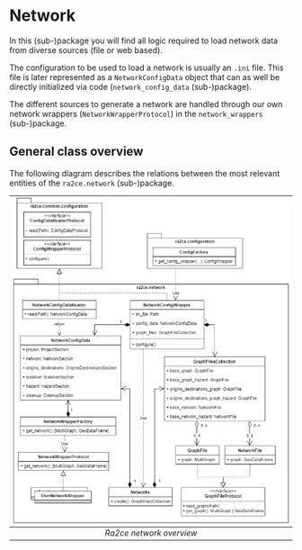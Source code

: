 # Network

In this (sub-)package you will find all logic required to load network data from diverse sources (file or web based). 

The configuration to be used to load a network is usually an `.ini` file. This file is later represented as a `NetworkConfigData` object that can as well be directly initialized via code (`network_config_data` (sub-)package).

The different sources to generate a network are handled through our own network wrappers (`NetworkWrapperProtocol`) in the `network_wrappers` (sub-)package.


## General class overview

The following diagram describes the relations between the most relevant entities of the `ra2ce.network` (sub-)package.

| ![ra2ce_network_class_diagram.drawio.png](/docs/_diagrams/ra2ce_network_class_diagram.drawio.png)| 
|:--:| 
| *Ra2ce network overview* |